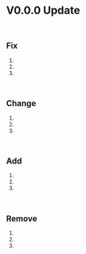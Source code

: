 # V0.0.0 Update

​     

## Fix

1.

2.

3.

​     

## Change

1.

2.

3.

​     

## Add

1.

2.

3.

​     

## Remove

1.

2.

3.

